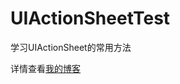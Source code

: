 # UIActionSheetTest
学习UIActionSheet的常用方法

详情查看[我的博客](http://blog.csdn.net/cloudox_/article/details/46429681)
